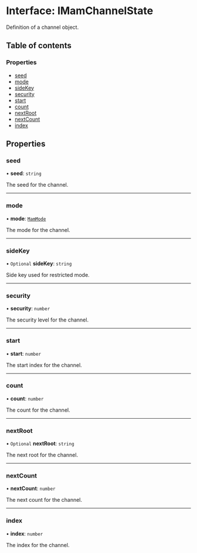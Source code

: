 # Interface: IMamChannelState

Definition of a channel object.

## Table of contents

### Properties

- [seed](IMamChannelState.md#seed)
- [mode](IMamChannelState.md#mode)
- [sideKey](IMamChannelState.md#sidekey)
- [security](IMamChannelState.md#security)
- [start](IMamChannelState.md#start)
- [count](IMamChannelState.md#count)
- [nextRoot](IMamChannelState.md#nextroot)
- [nextCount](IMamChannelState.md#nextcount)
- [index](IMamChannelState.md#index)

## Properties

### seed

• **seed**: `string`

The seed for the channel.

___

### mode

• **mode**: [`MamMode`](../api.md#mammode)

The mode for the channel.

___

### sideKey

• `Optional` **sideKey**: `string`

Side key used for restricted mode.

___

### security

• **security**: `number`

The security level for the channel.

___

### start

• **start**: `number`

The start index for the channel.

___

### count

• **count**: `number`

The count for the channel.

___

### nextRoot

• `Optional` **nextRoot**: `string`

The next root for the channel.

___

### nextCount

• **nextCount**: `number`

The next count for the channel.

___

### index

• **index**: `number`

The index for the channel.
